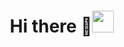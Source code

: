 <h1 align="center"><b>Hi there 👋</b><img src="[https://media.giphy.com/media/v1.Y2lkPTc5MGI3NjExajRobXpjbG41OGR2anowNXlwY3J1eDNidGdxanE4cGM1MXBrc3V1NiZlcD12MV9pbnRlcm5hbF9naWZfYnlfaWQmY3Q9Zw/RIOIod8WeIj9rMhufv/giphy.gif]" width="35"></h1>


<!--
**KareninaHx/KareninaHx** is a ✨ _special_ ✨ repository because its `README.md` (this file) appears on your GitHub profile.

Here are some ideas to get you started:

- 🔭 I’m currently working on ...
- 🌱 I’m currently learning ...
- 👯 I’m looking to collaborate on ...
- 🤔 I’m looking for help with ...
- 💬 Ask me about ...
- 📫 How to reach me: ...
- 😄 Pronouns: ...
- ⚡ Fun fact: ...
-->
